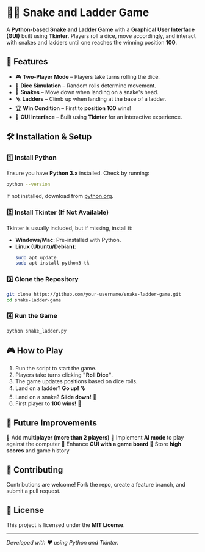 # 🐍🎲 Snake and Ladder Game

A **Python-based Snake and Ladder Game** with a **Graphical User Interface (GUI)** built using **Tkinter**. Players roll a dice, move accordingly, and interact with snakes and ladders until one reaches the winning position **100**.

## 🚀 Features
- 🎮 **Two-Player Mode** – Players take turns rolling the dice.
- 🎲 **Dice Simulation** – Random rolls determine movement.
- 🐍 **Snakes** – Move down when landing on a snake's head.
- 🪜 **Ladders** – Climb up when landing at the base of a ladder.
- 🏆 **Win Condition** – First to **position 100** wins!
- 🎨 **GUI Interface** – Built using **Tkinter** for an interactive experience.

## 🛠️ Installation & Setup
### 1️⃣ Install Python
Ensure you have **Python 3.x** installed. Check by running:
```sh
python --version
```
If not installed, download from [python.org](https://www.python.org/downloads/).

### 2️⃣ Install Tkinter (If Not Available)
Tkinter is usually included, but if missing, install it:
- **Windows/Mac**: Pre-installed with Python.
- **Linux (Ubuntu/Debian)**:
  ```sh
  sudo apt update
  sudo apt install python3-tk
  ```

### 3️⃣ Clone the Repository
```sh
git clone https://github.com/your-username/snake-ladder-game.git
cd snake-ladder-game
```

### 4️⃣ Run the Game
```sh
python snake_ladder.py
```

## 🎮 How to Play
1. Run the script to start the game.
2. Players take turns clicking **"Roll Dice"**.
3. The game updates positions based on dice rolls.
4. Land on a ladder? **Go up!** 🪜
5. Land on a snake? **Slide down!** 🐍
6. First player to **100 wins!** 🎉

## 📝 Future Improvements
🔹 Add **multiplayer (more than 2 players)**
🔹 Implement **AI mode** to play against the computer
🔹 Enhance **GUI with a game board**
🔹 Store **high scores** and game history

## 🤝 Contributing
Contributions are welcome! Fork the repo, create a feature branch, and submit a pull request.

## 📜 License
This project is licensed under the **MIT License**.

---
_Developed with ❤️ using Python and Tkinter._

